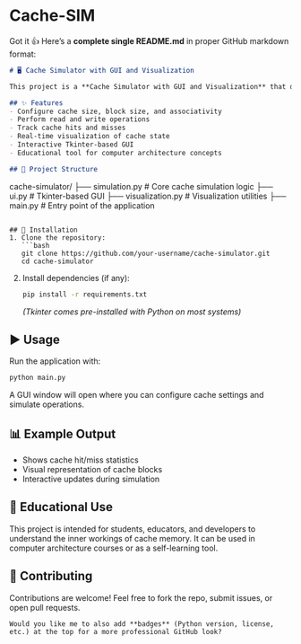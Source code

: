 # Cache-SIM
Got it 👍 Here’s a **complete single README.md** in proper GitHub markdown format:

```markdown
# 🖥️ Cache Simulator with GUI and Visualization

This project is a **Cache Simulator with GUI and Visualization** that demonstrates how cache memory works in computer systems. It allows users to configure cache parameters such as size, block size, and associativity, and then simulates read and write operations while tracking cache hits and misses. The simulator provides real-time visualization, making it an effective learning tool for understanding cache organization, replacement policies, and performance.

## ✨ Features
- Configure cache size, block size, and associativity
- Perform read and write operations
- Track cache hits and misses
- Real-time visualization of cache state
- Interactive Tkinter-based GUI
- Educational tool for computer architecture concepts

## 📂 Project Structure
```

cache-simulator/
├── simulation.py        # Core cache simulation logic
├── ui.py                # Tkinter-based GUI
├── visualization.py     # Visualization utilities
├── main.py              # Entry point of the application

````

## 🚀 Installation
1. Clone the repository:
   ```bash
   git clone https://github.com/your-username/cache-simulator.git
   cd cache-simulator
````

2. Install dependencies (if any):

   ```bash
   pip install -r requirements.txt
   ```

   *(Tkinter comes pre-installed with Python on most systems)*

## ▶️ Usage

Run the application with:

```bash
python main.py
```

A GUI window will open where you can configure cache settings and simulate operations.

## 📊 Example Output

* Shows cache hit/miss statistics
* Visual representation of cache blocks
* Interactive updates during simulation

## 📖 Educational Use

This project is intended for students, educators, and developers to understand the inner workings of cache memory. It can be used in computer architecture courses or as a self-learning tool.

## 🤝 Contributing

Contributions are welcome! Feel free to fork the repo, submit issues, or open pull requests.

```
Would you like me to also add **badges** (Python version, license, etc.) at the top for a more professional GitHub look?
```
